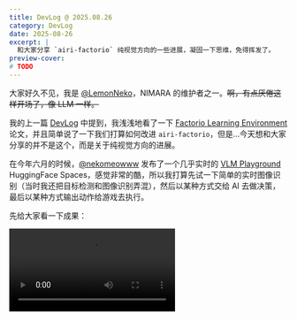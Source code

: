 ```yaml
---
title: DevLog @ 2025.08.26
category: DevLog
date: 2025-08-26
excerpt: |
  和大家分享 `airi-factorio` 纯视觉方向的一些进展，凝固一下思维，免得挥发了。
preview-cover:
# TODO
---
```


<script setup lang="ts">
import NmsIou from './components/nms-iou.vue'
</script>

大家好久不见，我是 [@LemonNeko](https://github.com/LemonNekoGH)，NIMARA 的维护者之一。~~啊，有点厌倦这样开场了，像 LLM 一样。~~

我的上一篇 [DevLog](../DevLog-2025.07.18/index.md) 中提到，我浅浅地看了一下 [Factorio Learning Environment](https://arxiv.org/abs/2503.09617) 论文，并且简单说了一下我们打算如何改进 `airi-factorio`，但是...今天想和大家分享的并不是这个，而是关于纯视觉方向的进展。

在今年六月的时候，[@nekomeowww](https://github.com/nekomeowww) 发布了一个几乎实时的 [VLM Playground](https://huggingface.co/spaces/moeru-ai/smolvlm-realtime-webgpu-vue) HuggingFace Spaces，感觉非常的酷，所以我打算先试一下简单的实时图像识别（当时我还把目标检测和图像识别弄混），然后以某种方式交给 AI 去做决策，最后以某种方式输出动作给游戏去执行。

先给大家看一下成果：

<video src="./assets/airi-factorio-yolo-v0-playground-vnc.mp4" controls />

视频中，我在网页里连接了 VNC 来游玩 Factorio，右侧的是目标检测的结果，几乎是实时的，我也部署到 [HuggingFace Space](https://huggingface.co/spaces/proj-airi/factorio-yolo-v0-playground) 了，欢迎来玩。

那，我是怎么做到的呢？

## 把 Factorio 客户端装进 Docker 里

为了能让 AI 看到游戏画面，我们需要确保 Factorio 运行在可控的环境中，不会受我们的窗口大小、位置等影响，同时，我们也会希望这套环境是可以开箱即用的，所以，我选择把 Factorio 装进 Docker 里。

Factorio 官方提供了 [Docker 镜像](https://hub.docker.com/r/factoriotools/factorio)，但是那是纯服务端，如果想要让 AI 看到画面，让 AI 来控制游戏，我们需要一个客户端，但是没有找到现成的 Docker 镜像（而且 Factorio 的许可协议不允许这样分发客户端），我们需要自己打包了（而且我们也依然不能分发我们打包的客户端镜像，只能分享 Dockerfile 了）。

那把 Factorio 客户端~~这头大象~~装进~~名为~~ Docker ~~的冰箱~~里，一共分几步？

1. 下载 Factorio 客户端：当然，它是主角。
2. 准备一个虚拟显示器：具有图形界面的应用需要一个显示器才能显示画面嘛。
3. 准备 VNC 服务：它可以读取到虚拟显示器的内容，把画面传给外部的 VNC 客户端，同时把用户的输入传给游戏。

好像漏了什么？啊，音频？什么音频？不存在的，现在的 AI 还不会听声音，我们先忽略。

### 下载 Factorio 客户端

Factorio 官方网站中可以直接点击下载，但是需要手动操作登录，这不方便构建自动化流程，所以，我找了一个下载脚本 [factorio-dl](https://github.com/moviuro/factorio-dl/) 这是一个非常复杂的 shell 脚本，给它提供用户名，密码和要下载的版本，它就会自动根据系统架构下载对应的客户端。

### 准备一个虚拟显示器

这一步稍微复杂一点，但是它没有像安装一整个桌面环境那么复杂，我也是这时候才知道图形界面程序可以不需要桌面环境，不需要窗口管理器，只要一个最简单的 X 环境和一个显示服务器就可以了。

非常简单：

```bash
sudo apt install -y xvfb x11-apps mesa-utils
```

其中：

- `xvfb` 是一个虚拟的帧缓冲器和 X 服务器。
- `x11-apps` 是一些 X 相关的工具，安装它的时候会同时安装 X 环境。
- `mesa-utils` 是一些 Mesa 相关的工具，Mesa 是 OpenGL 的软件实现，它提供了一些工具来帮助我们测试和调试 OpenGL 程序。

### 准备 VNC 服务

VNC 是 Virtual Network Computing 的缩写，它是一个远程桌面协议，可以让我们在远程控制另一台计算机，就像我们直接坐在那台计算机前面一样。

```bash
sudo apt install -y x11vnc
```

有了这些，我们就可以在 Docker 中运行 Factorio 客户端，用 VNC 来控制它了。

但是这还不够，我的目标是在浏览器中游玩并实时进行目标检测的推理，然而浏览器里只能用 HTTP 协议，所以我们需要用 `websockify` 这样的工具来将 VNC 协议转换为 HTTP 协议，同时，为了方便 Debug，我们还需要一个 Web 界面来显示 VNC 的画面，所以我们还需要安装 `novnc`。

```bash
sudo apt install -y websockify novnc
```

好，这样一来 Docker 镜像就准备好了，可以在这里看完整的 [Dockerfile](https://github.com/moeru-ai/airi-factorio/blob/a6bf243f14cbc0d765ff7ed13389bca33c1fdfa2/docker/Dockerfile) 和[使用说明](https://github.com/moeru-ai/airi-factorio/tree/ba46a4e47b31187dd064b06314b595b551ed3411/apps/factorio-yolo-v0-playground)。

## 训练目标检测模型

为了快速验证，我直接用 YOLO11n 的预训练模型作为基础来训练我们的目标检测模型。

### 准备数据集

我是这样收集数据集的：

1. 使用 [`surface.create_entity`](https://lua-api.factorio.com/latest/classes/LuaSurface.html#create_entity) 函数来在场景中随机位置放置机器，和机器的选择框（selection_box）大小和位置。
2. 使用 [`game.take_screenshot`](https://lua-api.factorio.com/latest/classes/LuaGameScript.html#take_screenshot) 以各种缩放比例和光照条件（daytime）来截屏。
3. 根据选择框生成标注数据并使用 [`helpers.write_file`](https://lua-api.factorio.com/latest/classes/LuaHelpers.html#write_file) 来保存到文件里。

我的收集脚本在[这里](https://github.com/moeru-ai/airi-factorio/blob/ba46a4e47b31187dd064b06314b595b551ed3411/packages/factorio-rcon-snippets-for-node/src/factorio_yolo_dataset_collector_v0.ts)，它使用 `typescript-to-lua` 来把 TypeScript 编译成 Lua，然后使用 RCON 来传递给 Factorio 执行。

在脚本中，我收集了三个型号的组装机和传送带，每个机器收集了 20 张图片，每张图片 1280x1280 分辨率，没有包含 UI。

哦还有，为了能更好的 Debug 我的收集脚本，我开发了一个 [VSCode 插件](https://github.com/moeru-ai/airi-factorio/blob/ba46a4e47b31187dd064b06314b595b551ed3411/packages/vscode-factorio-rcon-evaluator/README.md)，它提供了一个 CodeLens 操作，可以一键编译并执行我的脚本。

图片和标注数据都收集好后，我们需要按 [YOLO 官方的格式](https://docs.ultralytics.com/datasets/detect/) 来组织数据集，然后可以传到 [Ultralytics Hub](https://www.ultralytics.com/hub) 上来看看效果：

![Ultralytics Hub](./assets/factorio-ultralytics-hub-preview.jpg)

是不是看上去还行？那我们开始训练吧！

### 训练模型

由于我刚入门，所以我直接从 [Get Started](https://docs.ultralytics.com/tasks/detect/) 开始，抄来了这几行代码：

```python
from ultralytics import YOLO

model = YOLO("yolo11n.pt")
model.train(data="./dataset/detect.yaml", epochs=100, imgsz=640, device="mps")
model.export(format="onnx")
```

以 640x640 的分辨率，使用 MPS 设备（在 macOS 上，使用 MPS 设备可以获得更好的性能），训练了 100 个 epoch，每个 epoch 有 5 个 batch，大概在 70 epoch 时达到最佳效果，导出了 ONNX 模型。训练耗时大约 8 分钟，模型大小约为 10MB。

可以在 [这里](https://github.com/moeru-ai/airi-factorio/blob/ba46a4e47b31187dd064b06314b595b551ed3411/apps/factorio-yolo-v0-playground) 看到数据集、训练代码和导出的 ONNX 模型。

## 进行推理

现在可以把以上两个零件组装起来了，我用了:

1. `@novnc/novnc` 来在浏览器中显示 VNC 画面，同时把画布的数据拿出来喂给模型。
2. `onnxruntime-web` 来在浏览器中进行推理，它提供了 WebGPU 的支持，可以利用 GPU 的性能。

一开始，推理速度非常慢，大概 400ms 左右，而且会卡死 UI，连 VNC 都没法好好显示了，我临时学了点 WebWorker 的使用方法，把推理和显示分开，才解决了这个问题，并且我发现我并没有真的启用 WebGPU，所以速度还是慢。

```typescript
ort.InferenceSession.create(model, { executionProviders: ['webgpu', 'wasm'] })
```

要写清楚允许使用 WebGPU 和 WASM 两种执行方式，这样可以在 WebGPU 不可用时，自动切换到 WASM 执行。

在启用 WebGPU 之后，推理速度提升到了 80ms 左右，我还是嫌慢，但是我又不知道该怎么继续优化下去了，这时候 Cursor 和我说：「你在像素颜色值归一化的时候，一直在除以 255，你应该先把 `1/255` 算出来，然后直接乘以这个值，这样就可以避免除法了」。

嗯？等一下，原来除法比乘法慢吗？果然跳过的计算机科学课还是得补回来。

按照 Cursor 的建议，我改了下代码，推理速度提升到了 20ms 左右，体验已经非常不错了。

我们刚刚跳过了处理模型输出的部分，现在我们来看看怎么处理模型输出。

### 处理模型输出

模型输出了一个 84000 个元素的数组，和 `dims` 为 `[1, 10, 8400]` 的数组，这意味着 84000 个元素是以 10 个为一组的，每组有边界框的中心 x 和 y 坐标、边界框的宽高、6 个类别分别的置信度，一共 8400 组结果。

在以置信度 0.6 为阈值过滤掉置信度低的边界框后，我们还需要使用 IOU 作为 NMS 手段，来过滤掉重叠的边界框。

关于 IOU 和 NMS，可以参考[这篇文章](https://medium.com/@jesse419419/understanding-iou-and-nms-by-a-j-dcebaad60652)。简单来说，就是把两个框的面积加起来，再减去它们的重叠面积，得到实际占用面积，然后用重叠面积除以实际占用面积，得到 IOU。

我使用了一个非常简单的 NMS 实现，它把所有边界框按置信度排序，然后从高到低遍历，如果一个边界框的 IOU 大于 0.7，就认为它们是同一个物体，就把它过滤掉。

```typescript
function nms(boxes: Box[], iouThreshold: number): Box[] {
  // 1. Filter by confidence and sort in descending order
  const candidates = boxes
    .filter(box => box.confidence > 0.6)
    .sort((a, b) => b.confidence - a.confidence)

  const result: Box[] = []

  while (candidates.length > 0) {
    // 2. Pick the box with the highest confidence
    const bestCandidate = candidates.shift()!
    result.push(bestCandidate)

    // 3. Compare with remaining boxes and remove ones with high IOU
    for (let i = candidates.length - 1; i >= 0; i--) {
      // The iou() function needs to be implemented separately, as described in the article.
      if (iou(bestCandidate, candidates[i]) > iouThreshold) {
        candidates.splice(i, 1)
      }
    }
  }

  return result
}
```

可以在[这里](https://github.com/moeru-ai/airi-factorio/tree/ba46a4e47b31187dd064b06314b595b551ed3411/apps/factorio-yolo-v0-playground)看整个 Playground 的源代码。

也可以在下面这个可视化组件游玩体验 IOU 和 NMS 的效果，通过拖动标签来改变框框位置：

<div class="flex justify-center">
  <NmsIou />
</div>

### 发现的问题

在这么实践下来，我发现了几个问题：

1. 无法识别非正方形图片：一旦遇到非正方形图片，模型输出的所有结果的置信度都会非常低，甚至为 0。
2. 模型可以区分一级组装机和二级组装机，但是它会把箱子等方形物体也识别为组装机。
3. 实际游戏中，机器贴图上往往会叠加一些状态标志，比如电力、现在的配方、使用的插件等，这些标志会干扰模型的识别。

## 最后

到了这里，就是我这个月来的成果了，收获颇丰啊，非常感谢 [@nekomeowww](https://github.com/nekomeowww) 和 [@dsh0416](https://github.com/dsh0416) 和 [makito](https://github.com/sumimakito) 对我的帮助。接下来我该想办法提升一下模型性能，然后以某种方式让 AI 来控制游戏了。
